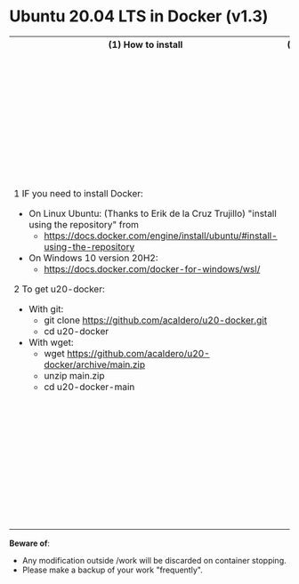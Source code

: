 # Ubuntu 20.04 LTS in Docker (v1.3)

<html>
 <table>
  <tr>
  <th>(1) How to install</th>
  <th>(2) How to use it</th>
  </tr>
  <tr>
  <td>
</html>

1 IF you need to install Docker:
  * On Linux Ubuntu: (Thanks to Erik de la Cruz Trujillo) "install using the repository" from
    * https://docs.docker.com/engine/install/ubuntu/#install-using-the-repository
  * On Windows 10 version 20H2:
    * https://docs.docker.com/docker-for-windows/wsl/

2 To get u20-docker:
  * With git:
    * git clone https://github.com/acaldero/u20-docker.git
    * cd u20-docker
  * With wget:
    * wget https://github.com/acaldero/u20-docker/archive/main.zip
    * unzip main.zip
    * cd u20-docker-main

<html>
  </td>
  <td>
</html>

  * First time + "each time u20-dockerfile is updated", please execute:
    * ./u20.sh build

  * For a typical work session with **3** containers, please execute:
    *  ./u20.sh start **3**
    *  ./u20.sh bash **2**
    *  <do some work inside container **2** at /work directory>
    *  exit
    *  ./u20.sh stop

  * Available options for debugging:
    *  ./u20.sh status
    *  ./u20.sh network
    *  ./u20.sh cleanup

<html>
  </td>
  </tr>
 </table>
</html>

**Beware of**:
  * Any modification outside /work will be discarded on container stopping.
  * Please make a backup of your work "frequently".


